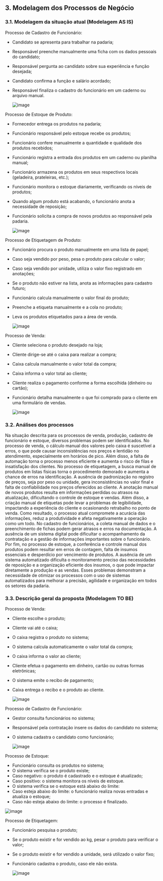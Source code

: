 ## 3. Modelagem dos Processos de Negócio

### 3.1. Modelagem da situação atual (Modelagem AS IS)

Processo de Cadastro de Funcionário:
 - Candidato se apresenta para trabalhar na padaria;
 - Responsável preenche manualmente uma ficha com os dados pessoais do candidato;
 - Responsável pergunta ao candidato sobre sua experiência e função desejada;
 - Candidato confirma a função e salário acordado;
 - Responsável finaliza o cadastro do funcionário em um caderno ou arquivo manual.

   ![image](https://github.com/user-attachments/assets/c7832a55-9238-4869-a18e-d4d0e99602c4)

Processo de Estoque de Produto:
 - Fornecedor entrega os produtos na padaria;
 - Funcionário responsável pelo estoque recebe os produtos;
 - Funcionário confere manualmente a quantidade e qualidade dos produtos recebidos;
 - Funcionário registra a entrada dos produtos em um caderno ou planilha manual;
 - Funcionário armazena os produtos em seus respectivos locais (geladeira, prateleiras, etc.);
 - Funcionário monitora o estoque diariamente, verificando os níveis de produtos;
 - Quando algum produto está acabando, o funcionário anota a necessidade de reposição;
 - Funcionário solicita a compra de novos produtos ao responsável pela padaria.

   ![image](https://github.com/user-attachments/assets/931d1e57-11fa-4ab4-9302-52982ffab537)

Processo de Etiquetagem de Produto:
 - Funcionário procura o produto manualmente em uma lista de papel;
 - Caso seja vendido por peso, pesa o produto para calcular o valor;
 - Caso seja vendido por unidade, utiliza o valor fixo registrado em anotações;
 - Se o produto não estiver na lista, anota as informações para cadastro futuro;
 - Funcionário calcula manualmente o valor final do produto;
 - Preenche a etiqueta manualmente e a cola no produto;
 - Leva os produtos etiquetados para a área de venda.

   ![image](https://github.com/user-attachments/assets/ec8df964-794d-4922-86e3-87840dc73cbf)

Processo de Venda:
 - Cliente seleciona o produto desejado na loja;
 - Cliente dirige-se até o caixa para realizar a compra;
 - Caixa calcula manualmente o valor total da compra;
 - Caixa informa o valor total ao cliente;
 - Cliente realiza o pagamento conforme a forma escolhida (dinheiro ou cartão);
 - Funcionário detalha manualmente o que foi comprado para o cliente em uma formulário de vendas.
   
   ![image](https://github.com/user-attachments/assets/acd5829d-9e61-4139-b909-84ba7384e8a7)

### 3.2. Análises dos processos

Na situação descrita para os processos de venda, produção, cadastro de funcionário e estoque, diversos problemas podem ser identificados. No processo de venda, o cálculo manual dos valores pelo caixa é suscetível a erros, o que pode causar inconsistências nos preços e lentidão no atendimento, especialmente em horários de pico. Além disso, a falta de automação torna o processo menos eficiente e aumenta o risco de filas e insatisfação dos clientes.
No processo de etiquetagem, a busca manual de produtos em listas físicas torna o procedimento demorado e aumenta a chance de erros na identificação. A ausência de padronização no registro de preços, seja por peso ou unidade, gera inconsistências no valor final e falta de confiabilidade nos preços oferecidos ao cliente. A anotação manual de novos produtos resulta em informações perdidas ou atrasos na atualização, dificultando o controle de estoque e vendas. Além disso, a criação manual de etiquetas pode levar a problemas de legibilidade, impactando a experiência do cliente e ocasionando retrabalho no ponto de venda. Como resultado, o processo atual compromete a acurácia das informações, reduz a produtividade e afeta negativamente a operação como um todo.
No cadastro de funcionários, a coleta manual de dados e o preenchimento de fichas podem gerar atrasos e erros na documentação. A ausência de um sistema digital pode dificultar o acompanhamento da contratação e a gestão de informações importantes sobre o funcionário.
Por fim, no processo de estoque, a conferência e controle manual dos produtos podem resultar em erros de contagem, falta de insumos essenciais e desperdício por vencimento de produtos. A ausência de um sistema automatizado dificulta o monitoramento preciso das necessidades de reposição e a organização eficiente dos insumos, o que pode impactar diretamente a produção e as vendas.
Esses problemas demonstram a necessidade de otimizar os processos com o uso de sistemas automatizados para melhorar a precisão, agilidade e organização em todos os setores da padaria.

### 3.3. Descrição geral da proposta (Modelagem TO BE)

Processo de Venda:
 - Cliente escolhe o produto;
 - Cliente vai até o caixa;
 - O caixa registra o produto no sistema;
 - O sistema calcula automaticamente o valor total da compra;
 - O caixa informa o valor ao cliente;
 - Cliente efetua o pagamento em dinheiro, cartão ou outras formas eletrônicas;
 - O sistema emite o recibo de pagamento;
 - Caixa entrega o recibo e o produto ao cliente.

   ![image](https://github.com/user-attachments/assets/bdb60ac8-bc18-47a4-a1c7-805f19e7b87a)

Processo de Cadastro de Funcionário:
 - Gestor consulta funcionários no sistema;
 - Responsável pela contratação insere os dados do candidato no sistema;
 - O sistema cadastra o candidato como funcionário;
   
   ![image](https://github.com/user-attachments/assets/44a5b528-b08e-4fe9-9565-5d32b2799249)

Processo de Estoque:
 - Funcionário consulta os produtos no sistema;
 - O sistema verifica se o produto existe;
 - Caso negativo: o produto é cadastrado e o estoque é atualizado;
 - Caso positivo: o sistema monitora os níveis de estoque.
 - O sistema verifica se o estoque está abaixo do limite:
 - Caso esteja abaixo do limite: o funcionário realiza novas entradas e atualiza o estoque;
 - Caso não esteja abaixo do limite: o processo é finalizado.

  ![image](https://github.com/user-attachments/assets/5d975578-b1eb-4122-9e3f-92aeba912699)

Processo de Etiquetagem:
 - Funcionário pesquisa o produto;
 - Se o produto existir e for vendido ao kg, pesar o produto para verificar o valor;
 - Se o produto existir e for vendido a unidade, será utilizado o valor fixo;
 - Funcionário cadastra o produto, caso ele não exista.

   ![image](https://github.com/user-attachments/assets/d488f47a-4a74-419c-b72c-73bc9aa1efe6)
